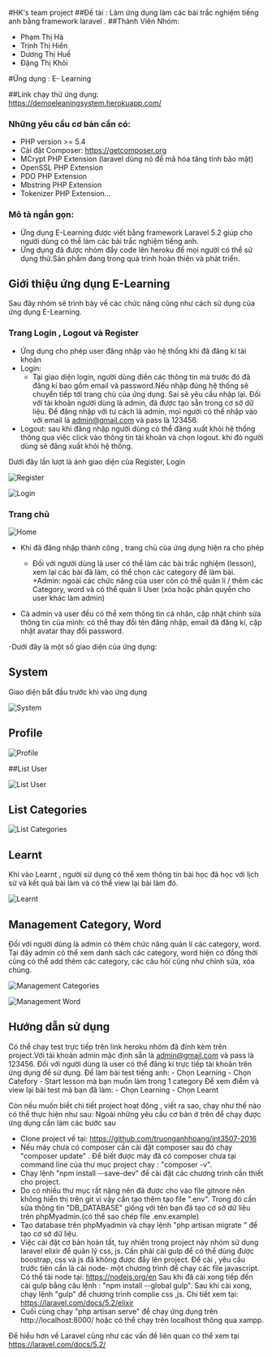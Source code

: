 #HK's team project
##Đề tài : Làm ứng dụng làm các bài trắc nghiệm tiếng anh bằng framework laravel .
##Thành Viên Nhóm:
-	Phạm Thị Hà
-	Trịnh Thị Hiền
-	Dương Thị Huế
-	Đặng Thị Khôi

#Ứng dụng : E- Learning

##Link chạy thử ứng dụng:  
https://demoeleaningsystem.herokuapp.com/

### Những yêu cầu cơ bản cần có: 
- PHP version >= 5.4
- Cài đặt Composer: https://getcomposer.org
- MCrypt PHP Extension (laravel dùng nó để mã hóa tăng tính bảo mật)
- OpenSSL PHP Extension
- PDO PHP Extension
- Mbstring PHP Extension
- Tokenizer PHP Extension...

### Mô tả ngắn gọn: 
- Ứng dụng E-Learning được viết bằng framework Laravel 5.2 giúp cho người dùng có thể làm các bài trắc nghiệm tiếng anh.
- Ứng dụng đã được nhóm đẩy code lên heroku để mọi người có thể sử dụng thử.Sản phẩm đang trong quá trình hoàn thiện và phát triển.

## Giới thiệu ứng dụng E-Learning

Sau đây nhóm sẽ trình bày về các chức năng cũng như cách sử dụng của ứng dụng E-Learning.

### Trang Login , Logout và Register
- Ứng dụng cho phép user đăng nhập vào hệ thống khi đã đăng kí tài khoản
- Login:
    + Tại giao diện login, người dùng điền các thông tin mà trước đó đã đăng kí bao gồm email và password.Nếu nhập đúng hệ thống sẽ chuyển tiếp tới trang chủ của ứng dụng. Sai sẽ yêu cầu nhập lại.
    Đối với tài khoản người dùng là admin, đã được tạo sẵn trong cơ sở dữ liệu. Để đăng nhập với tư cách là admin, mọi người có thể nhập vào với email là admin@gmail.com và pass là 123456.
- Logout: sau khi đăng nhập người dùng có thể đăng xuất khỏi hệ thống thông qua việc click vào thông tin tài khoản và chọn logout. khi đó người dùng sẽ đăng xuất khỏi hệ thống.

Dưới đây lần lượt là ảnh giao diện của Register, Login

![Register](https://github.com/truonganhhoang/int3507-2016/blob/master/HK/images/Register.jpg)

![Login](https://github.com/truonganhhoang/int3507-2016/blob/master/HK/images/Login.jpg)


### Trang chủ

![Home](https://github.com/truonganhhoang/int3507-2016/blob/master/HK/images/Home.jpg)

- Khi đã đăng nhập thành công , trang chủ của ứng dụng hiện ra cho phép
    + Đối với người dùng là user có thể làm các bài trắc nghiệm (lesson), xem lại các bài đã làm, có thể chọn các category để làm bài.
    +Admin: ngoài các chức năng của user còn có thể quản lí / thêm các Category, word và có thể quản lí User (xóa hoặc phân quyền cho user khác làm admin)

- Cả admin và user đều có thể xem thông tin cá nhân, cập nhật chỉnh sửa thông tin của mình: có thể thay đổi tên đăng nhập, email đã đăng kí, cập nhật avatar thay đổi password.

-Dưới đây là một số giao diện của ứng dụng:

## System

Giao diện bắt đầu trước khi vào ứng dụng

![System](https://github.com/truonganhhoang/int3507-2016/blob/master/HK/images/System.jpg)

## Profile

![Profile](https://github.com/truonganhhoang/int3507-2016/blob/master/HK/images/Profile.jpg)

##List User

![List User](https://github.com/truonganhhoang/int3507-2016/blob/master/HK/images/Users.jpg)

## List Categories

![List Categories](https://github.com/truonganhhoang/int3507-2016/blob/master/HK/images/Category.jpg)

## Learnt

Khi vào Learnt , người sử dụng có thể xem thông tin bài học đã học với lịch sử và kết quả bài làm và có thể view lại bài làm đó.

![Learnt](https://github.com/truonganhhoang/int3507-2016/blob/master/HK/images/Learn.jpg)

## Management Category, Word

Đối với người dùng là admin có thêm chức năng quản lí các category, word. Tại đây admin có thể xem danh sách các category, word hiện có đồng thời cũng có thể add thêm các category, các câu hỏi cũng như chỉnh sửa, xóa chúng.

![Management Categories](https://github.com/truonganhhoang/int3507-2016/blob/master/HK/images/ManagementCategory.jpg)

![Management Word](https://github.com/truonganhhoang/int3507-2016/blob/master/HK/images/ManagementWord.jpg)


## Hướng dẫn sử dụng
Có thể chạy test trực tiếp trên link heroku nhóm đã đính kèm trên project.Với tài khoản admin mặc định sẵn là admin@gmail.com và pass là 123456.
Đối với người dùng là user có thể đăng kí trực tiếp tài khoản trên ứng dụng để sử dụng.
Để làm bài test tiếng anh: 
    - Chọn Learning 
    - Chọn Catefory 
    - Start lesson mà bạn muốn làm trong 1 category 
Để xem điểm và view lại bài test mà bạn đã làm:
    - Chọn Learning 
    - Chọn Learnt 

Còn nếu muốn biết chi tiết project hoạt động , viết ra sao, chạy như thế nào có thể thực hiện như sau:
Ngoài những yêu cầu cơ bản ở trên để chạy được ứng dụng cần làm các bước sau
- Clone project về tại: https://github.com/truonganhhoang/int3507-2016
- Nếu máy chưa có composer cần cài đặt composer sau đó chạy "composer update" . Để biết được máy đã có composer chưa tại command line của thư mục project chạy : "composer -v".
- Chạy lệnh "npm install --save-dev" để cài đặt các chương trình cần thiết cho project.
- Do có nhiều thư mục rất nặng nên đã được cho vào file gitnore nên không hiển thị trên git vì vậy cần tạo thêm tạo file ".env". Trong đó cần sửa thông tin "DB_DATABASE" giống với tên bạn đã tạo cơ sở dữ liệu trên phpMyadmin.(có thể sao chép file .env.example)
- Tạo database trên phpMyadmin và chạy lệnh "php artisan migrate " để tạo cơ sở dữ liệu.
- Việc cài đặt cơ bản hoàn tất, tuy nhiên trong project này nhóm sử dụng laravel elixir để quản lý css, js. Cần phải cài gulp để có thể dùng được boostrap, css và js đã không được đẩy lên project. Để cài , yêu cầu trước tiên cần là cài node- một chương trình để chạy các file javascript.
Có thể tải node tại: https://nodejs.org/en
Sau khi đã cài xong tiếp đến cài gulp bằng câu lệnh : "npm install --global gulp". Sau khi cài xong, chạy lệnh "gulp" để chương trình complie css ,js.
Chi tiết xem tại: https://laravel.com/docs/5.2/elixir
- Cuối cùng chạy "php artisan serve" để chạy ứng dụng trên http://localhost:8000/ hoặc có thể chạy trên localhost thông qua xampp.

Để hiểu hơn về Laravel cũng như các vấn đề liên quan có thể xem tại https://laravel.com/docs/5.2/
